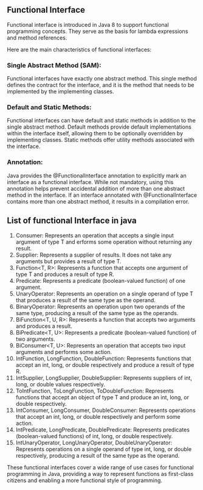 ## Functional Interface
Functional interface is introduced in Java 8 to support functional programming concepts.
They serve as the basis for lambda expressions and method references.

Here are the main characteristics of functional interfaces:
### Single Abstract Method (SAM):
Functional interfaces have exactly one abstract method.
This single method defines the contract for the interface, and it is the method that needs to be implemented by the implementing classes.

### Default and Static Methods:
Functional interfaces can have default and static methods in addition to the single abstract method.
Default methods provide default implementations within the interface itself, allowing them to be optionally overridden by implementing classes.
Static methods offer utility methods associated with the interface.

### Annotation:
Java provides the @FunctionalInterface annotation to explicitly mark an interface as a functional interface.
While not mandatory, using this annotation helps prevent accidental addition of more than one abstract method in the interface.
If an interface annotated with @FunctionalInterface contains more than one abstract method, it results in a compilation error.

## List of functional Interface in java
1. Consumer<T>: Represents an operation that accepts a single input argument of type T and erforms some operation without returning any result.
2. Supplier<T>: Represents a supplier of results. It does not take any arguments but provides a result of type T.
3. Function<T, R>: Represents a function that accepts one argument of type T and produces a result of type R.
4. Predicate<T>: Represents a predicate (boolean-valued function) of one argument.
5. UnaryOperator<T>: Represents an operation on a single operand of type T that produces a result of the same type as the operand.
6. BinaryOperator<T>: Represents an operation upon two operands of the same type, producing a result of the same type as the operands.
7. BiFunction<T, U, R>: Represents a function that accepts two arguments and produces a result.
8. BiPredicate<T, U>: Represents a predicate (boolean-valued function) of two arguments. 
9. BiConsumer<T, U>: Represents an operation that accepts two input arguments and performs some action. 
10. IntFunction<R>, LongFunction<R>, DoubleFunction<R>: Represents functions that accept an int, long, or double respectively and produce a result of type R. 
11. IntSupplier, LongSupplier, DoubleSupplier: Represents suppliers of int, long, or double values respectively. 
12. ToIntFunction<T>, ToLongFunction<T>, ToDoubleFunction<T>: Represents functions that accept an object of type T and produce an int, long, or double respectively.
13. IntConsumer, LongConsumer, DoubleConsumer: Represents operations that accept an int, long, or double respectively and perform some action. 
14. IntPredicate, LongPredicate, DoublePredicate: Represents predicates (boolean-valued functions) of int, long, or double respectively. 
15. IntUnaryOperator, LongUnaryOperator, DoubleUnaryOperator: Represents operations on a single operand of type int, long, or double respectively, producing a result of the same type as the operand.

These functional interfaces cover a wide range of use cases for functional programming in Java, 
providing a way to represent functions as first-class citizens and enabling a more functional style of programming.